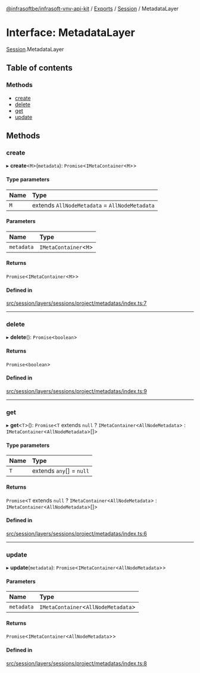 [@infrasoftbe/infrasoft-vnv-api-kit](../README.md) / [Exports](../modules.md) / [Session](../modules/Session.md) / MetadataLayer

# Interface: MetadataLayer

[Session](../modules/Session.md).MetadataLayer

## Table of contents

### Methods

- [create](Session.MetadataLayer.md#create)
- [delete](Session.MetadataLayer.md#delete)
- [get](Session.MetadataLayer.md#get)
- [update](Session.MetadataLayer.md#update)

## Methods

### create

▸ **create**\<`M`\>(`metadata`): `Promise`\<`IMetaContainer`\<`M`\>\>

#### Type parameters

| Name | Type |
| :------ | :------ |
| `M` | extends `AllNodeMetadata` = `AllNodeMetadata` |

#### Parameters

| Name | Type |
| :------ | :------ |
| `metadata` | `IMetaContainer`\<`M`\> |

#### Returns

`Promise`\<`IMetaContainer`\<`M`\>\>

#### Defined in

[src/session/layers/sessions/project/metadatas/index.ts:7](https://github.com/infrasoftbe/Infrasoft-vnv-api-kit/blob/783d42b/src/session/layers/sessions/project/metadatas/index.ts#L7)

___

### delete

▸ **delete**(): `Promise`\<`boolean`\>

#### Returns

`Promise`\<`boolean`\>

#### Defined in

[src/session/layers/sessions/project/metadatas/index.ts:9](https://github.com/infrasoftbe/Infrasoft-vnv-api-kit/blob/783d42b/src/session/layers/sessions/project/metadatas/index.ts#L9)

___

### get

▸ **get**\<`T`\>(): `Promise`\<`T` extends ``null`` ? `IMetaContainer`\<`AllNodeMetadata`\> : `IMetaContainer`\<`AllNodeMetadata`\>[]\>

#### Type parameters

| Name | Type |
| :------ | :------ |
| `T` | extends `any`[] = ``null`` |

#### Returns

`Promise`\<`T` extends ``null`` ? `IMetaContainer`\<`AllNodeMetadata`\> : `IMetaContainer`\<`AllNodeMetadata`\>[]\>

#### Defined in

[src/session/layers/sessions/project/metadatas/index.ts:6](https://github.com/infrasoftbe/Infrasoft-vnv-api-kit/blob/783d42b/src/session/layers/sessions/project/metadatas/index.ts#L6)

___

### update

▸ **update**(`metadata`): `Promise`\<`IMetaContainer`\<`AllNodeMetadata`\>\>

#### Parameters

| Name | Type |
| :------ | :------ |
| `metadata` | `IMetaContainer`\<`AllNodeMetadata`\> |

#### Returns

`Promise`\<`IMetaContainer`\<`AllNodeMetadata`\>\>

#### Defined in

[src/session/layers/sessions/project/metadatas/index.ts:8](https://github.com/infrasoftbe/Infrasoft-vnv-api-kit/blob/783d42b/src/session/layers/sessions/project/metadatas/index.ts#L8)
